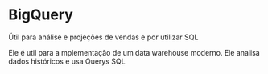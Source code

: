 # BigQuery

Útil para análise e projeções de vendas e por utilizar SQL

Ele é util para a mplementação de um data warehouse moderno. Ele analisa dados históricos e usa Querys SQL
